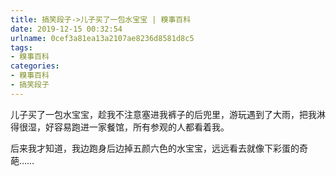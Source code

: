 ```yaml
---
title: 搞笑段子->儿子买了一包水宝宝 | 糗事百科
date: 2019-12-15 00:32:54
urlname: 0cef3a81ea13a2107ae8236d8581d8c5
tags: 
- 糗事百科
categories:
- 糗事百科
- 搞笑段子
---
```

儿子买了一包水宝宝，趁我不注意塞进我裤子的后兜里，游玩遇到了大雨，把我淋得很湿，好容易跑进一家餐馆，所有参观的人都看着我。

后来我才知道，我边跑身后边掉五颜六色的水宝宝，远远看去就像下彩蛋的奇葩……


